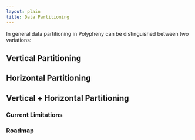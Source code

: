 ```yaml
---
layout: plain
title: Data Partitioning
---
```


In general data partitioning in Polypheny can be distinguished between two variations:

## Vertical Partitioning

## Horizontal Partitioning

## Vertical + Horizontal Partitioning

### Current Limitations

### Roadmap

